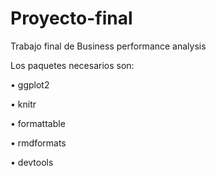 # Proyecto-final
Trabajo final de Business performance analysis

Los paquetes necesarios son:

•	ggplot2

•	knitr

•	formattable

•	rmdformats

•	devtools

